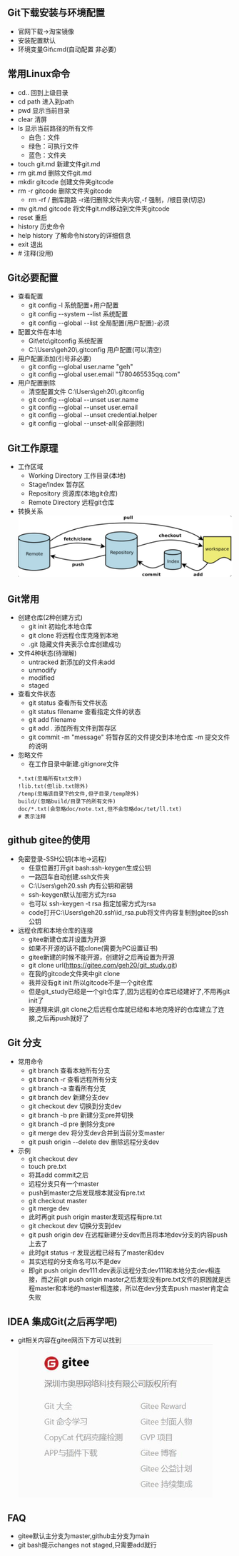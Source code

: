 ## Git下载安装与环境配置
- 官网下载->淘宝镜像
- 安装配置默认
- 环境变量Git\cmd(自动配置 非必要)
## 常用Linux命令
- cd.. 回到上级目录
- cd path 进入到path
- pwd 显示当前目录
- clear 清屏
- ls 显示当前路径的所有文件
  - 白色：文件
  - 绿色：可执行文件
  - 蓝色：文件夹
- touch git.md 新建文件git.md
- rm git.md 删除文件git.md
- mkdir gitcode 创建文件夹gitcode
- rm -r gitcode 删除文件夹gitcode
  - rm -rf / 删库跑路 -r递归删除文件夹内容,-f 强制，/根目录(切忌)
- mv git.md gitcode 将文件git.md移动到文件夹gitcode
- reset 重启
- history 历史命令
- help history 了解命令history的详细信息
- exit 退出
- \# 注释(没用)
## Git必要配置
- 查看配置
  - git config -l 系统配置+用户配置
  - git config --system --list 系统配置
  - git config --global --list 全局配置(用户配置)-必须
- 配置文件在本地 
  - Git\etc\gitconfig 系统配置
  - C:\Users\geh20\\.gitconfig 用户配置(可以清空)
- 用户配置添加(引号非必要)
  - git config --global user.name "geh"
  - git config --global user.email "1780465535qq.com"
- 用户配置删除
  - 清空配置文件 C:\Users\geh20\\.gitconfig
  - git config --global --unset user.name
  - git config --global --unset user.email
  - git config --global --unset credential.helper
  - git config --global --unset-all(全部删除)
## Git工作原理
- 工作区域
  - Working Directory 工作目录(本地)
  - Stage/Index 暂存区
  - Repository 资源库(本地git仓库)
  - Remote Directory 远程git仓库
- 转换关系
  ![git工作区转换图](resources/convert.png)
## Git常用
- 创建仓库(2种创建方式)
  - git init 初始化本地仓库
  - git clone 将远程仓库克隆到本地
  - .git 隐藏文件夹表示仓库创建成功
- 文件4种状态(待理解)
  - untracked 新添加的文件未add
  - unmodify
  - modified
  - staged
- 查看文件状态
  - git status 查看所有文件状态
  - git status filename 查看指定文件的状态
  - git add filename 
  - git add . 添加所有文件到暂存区
  - git commit -m "message" 将暂存区的文件提交到本地仓库 -m 提交文件的说明
- 忽略文件
  - 在工作目录中新建.gitignore文件 
  ```
  *.txt(忽略所有txt文件)
  !lib.txt(但lib.txt除外)
  /temp(忽略该目录下的文件,但子目录/temp除外)
  build/(忽略build/目录下的所有文件)
  doc/*.txt(会忽略doc/note.txt,但不会忽略doc/tet/ll.txt)
  # 表示注释
  ```
## github gitee的使用
- 免密登录-SSH公钥(本地->远程)
  - 任意位置打开git bash:ssh-keygen生成公钥
  - 一路回车自动创建.ssh文件夹
  - C:\Users\geh20\.ssh 内有公钥和密钥
  - ssh-keygen默认加密方式为rsa
  - 也可以 ssh-keygen -t rsa 指定加密方式为rsa
  - code打开C:\Users\geh20\.ssh\id_rsa.pub将文件内容复制到gitee的ssh公钥
- 远程仓库和本地仓库的连接
  - gitee新建仓库并设置为开源
  - 如果不开源的话不能clone(需要为PC设置证书)
  - gitee新建的时候不能开源，创建好之后再设置为开源
  - git clone url(https://gitee.com/geh20/git_study.git)
  - 在我的gitcode文件夹中git clone
  - 我并没有git init 所以gitcode不是一个git仓库
  - 但是git_study已经是一个git仓库了,因为远程的仓库已经建好了,不用再git init了
  - 按道理来讲,git clone之后远程仓库就已经和本地克隆好的仓库建立了连接,之后再push就好了
## Git 分支
- 常用命令
  - git branch 查看本地所有分支
  - git branch -r 查看远程所有分支
  - git branch -a 查看所有分支
  - git branch dev 新建分支dev
  - git checkout dev 切换到分支dev
  - git branch -b pre 新建分支pre并切换
  - git branch -d pre 删除分支pre
  - git merge dev 将分支dev合并到当前分支master
  - git push origin --delete dev 删除远程分支dev
- 示例
  - git checkout dev
  - touch pre.txt
  - 将其add commit之后
  - 远程分支只有一个master
  - push到master之后发现根本就没有pre.txt
  - git checkout master
  - git merge dev
  - 此时再git push origin master发现远程有pre.txt
  - git checkout dev 切换分支到dev
  - git push origin dev 在远程新建分支dev而且将本地dev分支的内容push上去了
  - 此时git status -r 发现远程已经有了master和dev
  - 其实远程的分支命名可以不是dev
  - 即git push origin dev111:dev表示远程分支dev111和本地分支dev相连接，而之前git push origin master之后发现没有pre.txt文件的原因就是远程master和本地的master相连接，所以在dev分支去push master肯定会失败
## IDEA 集成Git(之后再学吧)
- git相关内容在gitee网页下方可以找到
![git大全](resources/git_info.jpg)
## FAQ
- gitee默认主分支为master,github主分支为main
- git bash提示changes not staged,只需要add就行